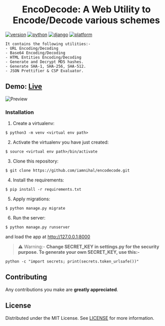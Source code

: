 <h1 align="center">EncoDecode: A Web Utility to Encode/Decode various schemes</h1>

[![version](https://img.shields.io/badge/version-1.0-red)](https://www.github.com/iamnihal/encodecode)
[![python](https://img.shields.io/badge/python-3.8.1-blue.svg?logo=python&labelColor=yellow)](https://www.python.org/downloads/)
[![django](https://img.shields.io/badge/django-3.2.6-blue.svg?logo=django&labelColor=grey)](https://www.python.org/downloads/)
[![platform](https://img.shields.io/badge/platform-osx%2Flinux%2Fwindows-green.svg)](https://github.com/iamnihal/encodecode/)
  <br />
```
It contains the following utilities:-
- URL Encoding/Decoding 
- Base64 Encoding/Decoding
- HTML Entities Encoding/Decoding
- Generate and Decrypt MD5 hashes.
- Generate SHA-1, SHA-256, SHA-512.
- JSON Prettifier & CSP Evaluator.
```
## Demo: [Live](https://encodeapp.herokuapp.com)

![Preview](https://user-images.githubusercontent.com/37813784/133926608-1c6aef1a-d1ae-4e2c-90c4-6fc817c9d31c.png)

### Installation

1) Create a virtualenv:
```
$ python3 -m venv <virtual env path>
```
2) Activate the virtualenv you have just created:
```
$ source <virtual env path>/bin/activate
```
3) Clone this repository:
```
$ git clone https://github.com/iamnihal/encodecode.git
````
4) Install the requirements:
```
$ pip install -r requirements.txt
```
5) Apply migrations:
```
$ python manage.py migrate
```
6) Run the server:
```
$ python manage.py runserver
```

and load the app at http://127.0.0.1:8000


> :warning: Warning:-  **Change SECRET_KEY in settings.py for the security purpose. To generate your own SECRET_KEY, use this:-**
```
python -c "import secrets; print(secrets.token_urlsafe())"
```

<!-- CONTRIBUTING -->
## Contributing

Any contributions you make are **greatly appreciated**.

<!-- LICENSE -->
## License

Distributed under the MIT License. See [LICENSE](LICENSE) for more information.
